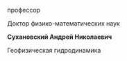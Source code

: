 профессор

Доктор физико-математических наук

**Сухановский Андрей Николаевич**

Геофизическая гидродинамика